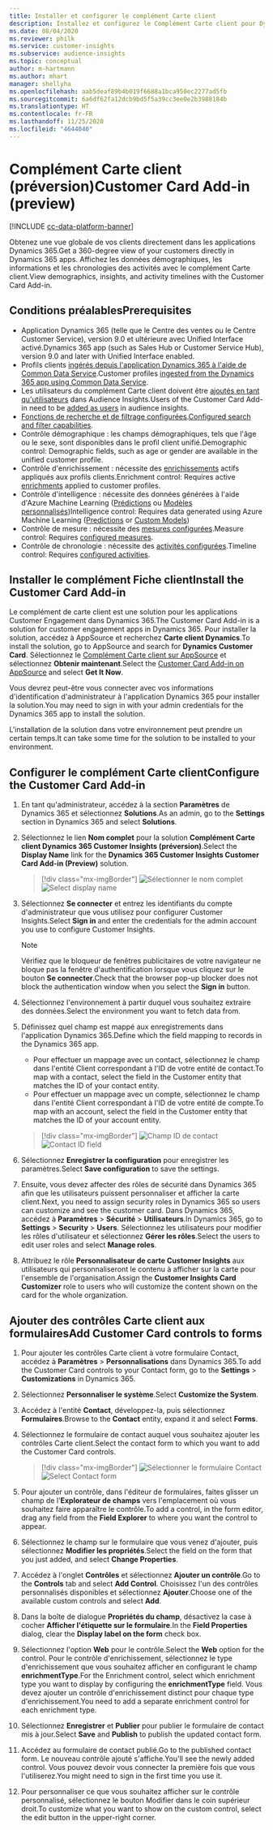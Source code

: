 ```yaml
---
title: Installer et configurer le complément Carte client
description: Installez et configurez le Complément Carte client pour Dynamics 365 Customer Insights.
ms.date: 08/04/2020
ms.reviewer: philk
ms.service: customer-insights
ms.subservice: audience-insights
ms.topic: conceptual
author: m-hartmann
ms.author: mhart
manager: shellyha
ms.openlocfilehash: aab5deaf89b4b019f6688a1bca950ec2277ad5fb
ms.sourcegitcommit: 6a6df62fa12dcb9bd5f5a39cc3ee0e2b3988184b
ms.translationtype: HT
ms.contentlocale: fr-FR
ms.lasthandoff: 11/25/2020
ms.locfileid: "4644040"
---
```

# <a name="customer-card-add-in-preview"></a><span data-ttu-id="cc5e4-103">Complément Carte client (préversion)</span><span class="sxs-lookup"><span data-stu-id="cc5e4-103">Customer Card Add-in (preview)</span></span>

[!INCLUDE [cc-data-platform-banner](../includes/cc-data-platform-banner.md)]

<span data-ttu-id="cc5e4-104">Obtenez une vue globale de vos clients directement dans les applications Dynamics 365.</span><span class="sxs-lookup"><span data-stu-id="cc5e4-104">Get a 360-degree view of your customers directly in Dynamics 365 apps.</span></span> <span data-ttu-id="cc5e4-105">Affichez les données démographiques, les informations et les chronologies des activités avec le complément Carte client.</span><span class="sxs-lookup"><span data-stu-id="cc5e4-105">View demographics, insights, and activity timelines with the Customer Card Add-in.</span></span>

## <a name="prerequisites"></a><span data-ttu-id="cc5e4-106">Conditions préalables</span><span class="sxs-lookup"><span data-stu-id="cc5e4-106">Prerequisites</span></span>

- <span data-ttu-id="cc5e4-107">Application Dynamics 365 (telle que le Centre des ventes ou le Centre Customer Service), version 9.0 et ultérieure avec Unified Interface activé.</span><span class="sxs-lookup"><span data-stu-id="cc5e4-107">Dynamics 365 app (such as Sales Hub or Customer Service Hub), version 9.0 and later with Unified Interface enabled.</span></span>
- <span data-ttu-id="cc5e4-108">Profils clients [ingérés depuis l'application Dynamics 365 à l'aide de Common Data Service](connect-power-query.md).</span><span class="sxs-lookup"><span data-stu-id="cc5e4-108">Customer profiles [ingested from the Dynamics 365 app using Common Data Service](connect-power-query.md).</span></span>
- <span data-ttu-id="cc5e4-109">Les utilisateurs du complément Carte client doivent être [ajoutés en tant qu'utilisateurs](permissions.md) dans Audience Insights.</span><span class="sxs-lookup"><span data-stu-id="cc5e4-109">Users of the Customer Card Add-in need to be [added as users](permissions.md) in audience insights.</span></span>
- <span data-ttu-id="cc5e4-110">[Fonctions de recherche et de filtrage configurées](search-filter-index.md).</span><span class="sxs-lookup"><span data-stu-id="cc5e4-110">[Configured search and filter capabilities](search-filter-index.md).</span></span>
- <span data-ttu-id="cc5e4-111">Contrôle démographique : les champs démographiques, tels que l'âge ou le sexe, sont disponibles dans le profil client unifié.</span><span class="sxs-lookup"><span data-stu-id="cc5e4-111">Demographic control: Demographic fields, such as age or gender are available in the unified customer profile.</span></span>
- <span data-ttu-id="cc5e4-112">Contrôle d'enrichissement : nécessite des [enrichissements](enrichment-hub.md) actifs appliqués aux profils clients.</span><span class="sxs-lookup"><span data-stu-id="cc5e4-112">Enrichment control: Requires active [enrichments](enrichment-hub.md) applied to customer profiles.</span></span>
- <span data-ttu-id="cc5e4-113">Contrôle d'intelligence : nécessite des données générées à l'aide d'Azure Machine Learning ([Prédictions](predictions.md) ou [Modèles personnalisés](custom-models.md))</span><span class="sxs-lookup"><span data-stu-id="cc5e4-113">Intelligence control: Requires data generated using Azure Machine Learning ([Predictions](predictions.md) or [Custom Models](custom-models.md))</span></span>
- <span data-ttu-id="cc5e4-114">Contrôle de mesure : nécessite des [mesures configurées](measures.md).</span><span class="sxs-lookup"><span data-stu-id="cc5e4-114">Measure control: Requires [configured measures](measures.md).</span></span>
- <span data-ttu-id="cc5e4-115">Contrôle de chronologie : nécessite des [activités configurées](activities.md).</span><span class="sxs-lookup"><span data-stu-id="cc5e4-115">Timeline control: Requires [configured activities](activities.md).</span></span>

## <a name="install-the-customer-card-add-in"></a><span data-ttu-id="cc5e4-116">Installer le complément Fiche client</span><span class="sxs-lookup"><span data-stu-id="cc5e4-116">Install the Customer Card Add-in</span></span>

<span data-ttu-id="cc5e4-117">Le complément de carte client est une solution pour les applications Customer Engagement dans Dynamics 365.</span><span class="sxs-lookup"><span data-stu-id="cc5e4-117">The Customer Card Add-in is a solution for customer engagement apps in Dynamics 365.</span></span> <span data-ttu-id="cc5e4-118">Pour installer la solution, accédez à AppSource et recherchez **Carte client Dynamics**.</span><span class="sxs-lookup"><span data-stu-id="cc5e4-118">To install the solution, go to AppSource and search for **Dynamics Customer Card**.</span></span> <span data-ttu-id="cc5e4-119">Sélectionnez le [Complément Carte client sur AppSource](https://appsource.microsoft.com/product/dynamics-365/mscrm.dynamics_365_customer_insights_customer_card_addin?tab=Overview) et sélectionnez **Obtenir maintenant**.</span><span class="sxs-lookup"><span data-stu-id="cc5e4-119">Select the [Customer Card Add-in on AppSource](https://appsource.microsoft.com/product/dynamics-365/mscrm.dynamics_365_customer_insights_customer_card_addin?tab=Overview) and select **Get It Now**.</span></span>

<span data-ttu-id="cc5e4-120">Vous devrez peut-être vous connecter avec vos informations d'identification d'administrateur à l'application Dynamics 365 pour installer la solution.</span><span class="sxs-lookup"><span data-stu-id="cc5e4-120">You may need to sign in with your admin credentials for the Dynamics 365 app to install the solution.</span></span>

<span data-ttu-id="cc5e4-121">L'installation de la solution dans votre environnement peut prendre un certain temps.</span><span class="sxs-lookup"><span data-stu-id="cc5e4-121">It can take some time for the solution to be installed to your environment.</span></span>

## <a name="configure-the-customer-card-add-in"></a><span data-ttu-id="cc5e4-122">Configurer le complément Carte client</span><span class="sxs-lookup"><span data-stu-id="cc5e4-122">Configure the Customer Card Add-in</span></span>

1. <span data-ttu-id="cc5e4-123">En tant qu'administrateur, accédez à la section **Paramètres** de Dynamics 365 et sélectionnez **Solutions**.</span><span class="sxs-lookup"><span data-stu-id="cc5e4-123">As an admin, go to the **Settings** section in Dynamics 365 and select **Solutions**.</span></span>

1. <span data-ttu-id="cc5e4-124">Sélectionnez le lien **Nom complet** pour la solution **Complément Carte client Dynamics 365 Customer Insights (préversion)**.</span><span class="sxs-lookup"><span data-stu-id="cc5e4-124">Select the **Display Name** link for the **Dynamics 365 Customer Insights Customer Card Add-in (Preview)** solution.</span></span>

   > [!div class="mx-imgBorder"]
   > <span data-ttu-id="cc5e4-125">![Sélectionner le nom complet](media/select-display-name.png "Sélectionner le nom complet")</span><span class="sxs-lookup"><span data-stu-id="cc5e4-125">![Select display name](media/select-display-name.png "Select display name")</span></span>

1. <span data-ttu-id="cc5e4-126">Sélectionnez **Se connecter** et entrez les identifiants du compte d'administrateur que vous utilisez pour configurer Customer Insights.</span><span class="sxs-lookup"><span data-stu-id="cc5e4-126">Select **Sign in** and enter the credentials for the admin account you use to configure Customer Insights.</span></span>

   > [!NOTE]
   > <span data-ttu-id="cc5e4-127">Vérifiez que le bloqueur de fenêtres publicitaires de votre navigateur ne bloque pas la fenêtre d'authentification lorsque vous cliquez sur le bouton **Se connecter**.</span><span class="sxs-lookup"><span data-stu-id="cc5e4-127">Check that the browser pop-up blocker does not block the authentication window when you select the **Sign in** button.</span></span>

1. <span data-ttu-id="cc5e4-128">Sélectionnez l'environnement à partir duquel vous souhaitez extraire des données.</span><span class="sxs-lookup"><span data-stu-id="cc5e4-128">Select the environment you want to fetch data from.</span></span>

1. <span data-ttu-id="cc5e4-129">Définissez quel champ est mappé aux enregistrements dans l'application Dynamics 365.</span><span class="sxs-lookup"><span data-stu-id="cc5e4-129">Define which the field mapping to records in the Dynamics 365 app.</span></span>
   - <span data-ttu-id="cc5e4-130">Pour effectuer un mappage avec un contact, sélectionnez le champ dans l'entité Client correspondant à l'ID de votre entité de contact.</span><span class="sxs-lookup"><span data-stu-id="cc5e4-130">To map with a contact, select the field in the Customer entity that matches the ID of your contact entity.</span></span>
   - <span data-ttu-id="cc5e4-131">Pour effectuer un mappage avec un compte, sélectionnez le champ dans l'entité Client correspondant à l'ID de votre entité de compte.</span><span class="sxs-lookup"><span data-stu-id="cc5e4-131">To map with an account, select the field in the Customer entity that matches the ID of your account entity.</span></span>

   > [!div class="mx-imgBorder"]
   > <span data-ttu-id="cc5e4-132">![Champ ID de contact](media/contact-id-field.png "Champ ID de contact")</span><span class="sxs-lookup"><span data-stu-id="cc5e4-132">![Contact ID field](media/contact-id-field.png "Contact ID field")</span></span>

1. <span data-ttu-id="cc5e4-133">Sélectionnez **Enregistrer la configuration** pour enregistrer les paramètres.</span><span class="sxs-lookup"><span data-stu-id="cc5e4-133">Select **Save configuration** to save the settings.</span></span>

1. <span data-ttu-id="cc5e4-134">Ensuite, vous devez affecter des rôles de sécurité dans Dynamics 365 afin que les utilisateurs puissent personnaliser et afficher la carte client.</span><span class="sxs-lookup"><span data-stu-id="cc5e4-134">Next, you need to assign security roles in Dynamics 365 so users can customize and see the customer card.</span></span> <span data-ttu-id="cc5e4-135">Dans Dynamics 365, accédez à **Paramètres** > **Sécurité** > **Utilisateurs**.</span><span class="sxs-lookup"><span data-stu-id="cc5e4-135">In Dynamics 365, go to **Settings** > **Security** > **Users**.</span></span> <span data-ttu-id="cc5e4-136">Sélectionnez les utilisateurs pour modifier les rôles d'utilisateur et sélectionnez **Gérer les rôles**.</span><span class="sxs-lookup"><span data-stu-id="cc5e4-136">Select the users to edit user roles and select **Manage roles**.</span></span>

1. <span data-ttu-id="cc5e4-137">Attribuez le rôle **Personnalisateur de carte Customer Insights** aux utilisateurs qui personnaliseront le contenu à afficher sur la carte pour l'ensemble de l'organisation.</span><span class="sxs-lookup"><span data-stu-id="cc5e4-137">Assign the **Customer Insights Card Customizer** role to users who will customize the content shown on the card for the whole organization.</span></span>

## <a name="add-customer-card-controls-to-forms"></a><span data-ttu-id="cc5e4-138">Ajouter des contrôles Carte client aux formulaires</span><span class="sxs-lookup"><span data-stu-id="cc5e4-138">Add Customer Card controls to forms</span></span>
  
1. <span data-ttu-id="cc5e4-139">Pour ajouter les contrôles Carte client à votre formulaire Contact, accédez à **Paramètres** > **Personnalisations** dans Dynamics 365.</span><span class="sxs-lookup"><span data-stu-id="cc5e4-139">To add the Customer Card controls to your Contact form, go to the **Settings** > **Customizations** in Dynamics 365.</span></span>

1. <span data-ttu-id="cc5e4-140">Sélectionnez **Personnaliser le système**.</span><span class="sxs-lookup"><span data-stu-id="cc5e4-140">Select **Customize the System**.</span></span>

1. <span data-ttu-id="cc5e4-141">Accédez à l'entité **Contact**, développez-la, puis sélectionnez **Formulaires**.</span><span class="sxs-lookup"><span data-stu-id="cc5e4-141">Browse to the **Contact** entity, expand it and select **Forms**.</span></span>

1. <span data-ttu-id="cc5e4-142">Sélectionnez le formulaire de contact auquel vous souhaitez ajouter les contrôles Carte client.</span><span class="sxs-lookup"><span data-stu-id="cc5e4-142">Select the contact form to which you want to add the Customer Card controls.</span></span>

    > [!div class="mx-imgBorder"]
    > <span data-ttu-id="cc5e4-143">![Sélectionner le formulaire Contact](media/contact-active-forms.png "Sélectionner le formulaire Contact")</span><span class="sxs-lookup"><span data-stu-id="cc5e4-143">![Select Contact form](media/contact-active-forms.png "Select Contact form")</span></span>

1. <span data-ttu-id="cc5e4-144">Pour ajouter un contrôle, dans l'éditeur de formulaires, faites glisser un champ de l'**Explorateur de champs** vers l'emplacement où vous souhaitez faire apparaître le contrôle.</span><span class="sxs-lookup"><span data-stu-id="cc5e4-144">To add a control, in the form editor, drag any field from the **Field Explorer** to where you want the control to appear.</span></span>

1. <span data-ttu-id="cc5e4-145">Sélectionnez le champ sur le formulaire que vous venez d'ajouter, puis sélectionnez **Modifier les propriétés**.</span><span class="sxs-lookup"><span data-stu-id="cc5e4-145">Select the field on the form that you just added, and select **Change Properties**.</span></span>

1. <span data-ttu-id="cc5e4-146">Accédez à l'onglet **Contrôles** et sélectionnez **Ajouter un contrôle**.</span><span class="sxs-lookup"><span data-stu-id="cc5e4-146">Go to the **Controls** tab and select **Add Control**.</span></span> <span data-ttu-id="cc5e4-147">Choisissez l'un des contrôles personnalisés disponibles et sélectionnez **Ajouter**.</span><span class="sxs-lookup"><span data-stu-id="cc5e4-147">Choose one of the available custom controls and select **Add**.</span></span>

1. <span data-ttu-id="cc5e4-148">Dans la boîte de dialogue **Propriétés du champ**, désactivez la case à cocher **Afficher l'étiquette sur le formulaire**.</span><span class="sxs-lookup"><span data-stu-id="cc5e4-148">In the **Field Properties** dialog, clear the **Display label on the form** check box.</span></span>

1. <span data-ttu-id="cc5e4-149">Sélectionnez l'option **Web** pour le contrôle.</span><span class="sxs-lookup"><span data-stu-id="cc5e4-149">Select the **Web** option for the control.</span></span> <span data-ttu-id="cc5e4-150">Pour le contrôle d'enrichissement, sélectionnez le type d'enrichissement que vous souhaitez afficher en configurant le champ **enrichmentType**.</span><span class="sxs-lookup"><span data-stu-id="cc5e4-150">For the Enrichment control, select which enrichment type you want to display by configuring the **enrichmentType** field.</span></span> <span data-ttu-id="cc5e4-151">Vous devez ajouter un contrôle d'enrichissement distinct pour chaque type d'enrichissement.</span><span class="sxs-lookup"><span data-stu-id="cc5e4-151">You need to add a separate enrichment control for each enrichment type.</span></span>

1. <span data-ttu-id="cc5e4-152">Sélectionnez **Enregistrer** et **Publier** pour publier le formulaire de contact mis à jour.</span><span class="sxs-lookup"><span data-stu-id="cc5e4-152">Select **Save** and **Publish** to publish the updated contact form.</span></span>

1. <span data-ttu-id="cc5e4-153">Accédez au formulaire de contact publié.</span><span class="sxs-lookup"><span data-stu-id="cc5e4-153">Go to the published contact form.</span></span> <span data-ttu-id="cc5e4-154">Le nouveau contrôle ajouté s'affiche.</span><span class="sxs-lookup"><span data-stu-id="cc5e4-154">You'll see the newly added control.</span></span> <span data-ttu-id="cc5e4-155">Vous pouvez devoir vous connecter la première fois que vous l'utiliserez.</span><span class="sxs-lookup"><span data-stu-id="cc5e4-155">You might need to sign in the first time you use it.</span></span>

1. <span data-ttu-id="cc5e4-156">Pour personnaliser ce que vous souhaitez afficher sur le contrôle personnalisé, sélectionnez le bouton Modifier dans le coin supérieur droit.</span><span class="sxs-lookup"><span data-stu-id="cc5e4-156">To customize what you want to show on the custom control, select the edit button in the upper-right corner.</span></span>
